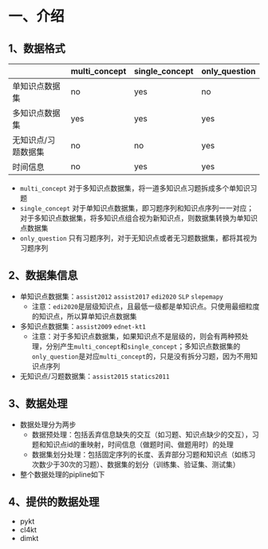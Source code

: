# 一、介绍

## 1、数据格式

|                     | multi_concept | single_concept | only_question |
| ------------------- | ------------- | -------------- | ------------- |
| 单知识点数据集      | no            | yes            | no            |
| 多知识点数据集      | yes           | yes            | yes           |
| 无知识点/习题数据集 | no            | no             | yes           |
| 时间信息            | no            | yes            | yes           |

- `multi_concept` 对于多知识点数据集，将一道多知识点习题拆成多个单知识习题
- `single_concept` 对于单知识点数据集，即习题序列和知识点序列一一对应；对于多知识点数据集，将多知识点组合视为新知识点，则数据集转换为单知识点数据集
- `only_question` 只有习题序列，对于无知识点或者无习题数据集，都将其视为习题序列

## 2、数据集信息

- 单知识点数据集：`assist2012` `assist2017` `edi2020` `SLP` `slepemapy`
  - 注意：`edi2020`是层级知识点，且最低一级都是单知识点。只使用最细粒度的知识点，所以算单知识点数据集
- 多知识点数据集：`assist2009` `ednet-kt1`
  - 注意：对于多知识点数据集，如果知识点不是层级的，则会有两种预处理，分别产生`multi_concept`和`single_concept`；多知识点数据集的`only_question`是对应`multi_concept`的，只是没有拆分习题，因为不用知识点序列
- 无知识点/习题数据集：`assist2015` `statics2011`

## 3、数据处理

- 数据处理分为两步
  - 数据预处理：包括丢弃信息缺失的交互（如习题、知识点缺少的交互），习题和知识点id的重映射，时间信息（做题时间、做题用时）的处理
  - 数据集划分处理：包括固定序列的长度、丢弃部分习题和知识点（如练习次数少于30次的习题）、数据集的划分（训练集、验证集、测试集）
- 整个数据处理的pipline如下

## 4、提供的数据处理

- pykt
- cl4kt
- dimkt
